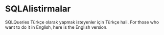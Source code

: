 # SQLAlistirmalar

SQLQueries
Türkçe olarak yapmak isteyenler için Türkçe hali.
For those who want to do it in English, here is the English version.
